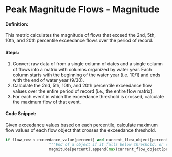 # Peak Magnitude Flows - Magnitude

#### Definition:

This metric calculates the magnitude of flows that exceed the 2nd, 5th, 10th, and 20th percentile exceedance flows over the period of record.

#### Steps:

1. Convert raw data of from a single column of dates and a single column of flows into a matrix with columns organized by water year. Each column starts with the beginning of the water year \(i.e. 10/1\) and ends with the end of water year \(9/30\).
2. Calculate the 2nd, 5th, 10th, and 20th percentile exceedance flow values over the entire period of record \(i.e., the entire flow matrix\).
3. For each event in which the exceedance threshold is crossed, calculate the maximum flow of that event.

#### Code Snippet:

Given exceedance values based on each percentile, calculate maximum flow values of each flow object that crosses the exceedance threshold.

```py
if flow_row < exceedance_value[percent] and current_flow_object[percent] or row_number == len(matrix[:, column_number]) - 1 and current_flow_object[percent]:
                   """End of a object if it falls below threshold, or end of column"""
                   magnitude[percent].append(max(current_flow_object[percent].flow) / average_annual_flow)
```
